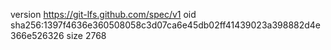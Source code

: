 version https://git-lfs.github.com/spec/v1
oid sha256:1397f4636e360508058c3d07ca6e45db02ff41439023a398882d4e366e526326
size 2768
